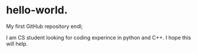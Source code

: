 # hello-world.
My first GitHub repository endl;

I am CS student looking for coding experince in python and C++. I hope this will help.
